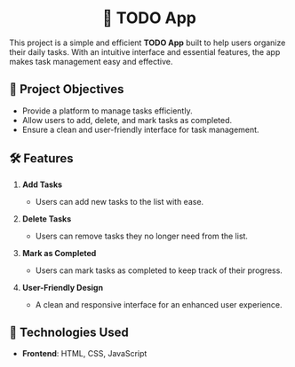 <h1 align="center">📝 TODO App</h1>

<p>This project is a simple and efficient <strong>TODO App</strong> built to help users organize their daily tasks. With an intuitive interface and essential features, the app makes task management easy and effective.</p>



## 🎯 <strong>Project Objectives</strong>
- Provide a platform to manage tasks efficiently.
- Allow users to add, delete, and mark tasks as completed.
- Ensure a clean and user-friendly interface for task management.



## 🛠️ <strong>Features</strong>

1. **Add Tasks**  
   - Users can add new tasks to the list with ease.

2. **Delete Tasks**  
   - Users can remove tasks they no longer need from the list.

3. **Mark as Completed**  
   - Users can mark tasks as completed to keep track of their progress.

4. **User-Friendly Design**  
   - A clean and responsive interface for an enhanced user experience.



## 📂 <strong>Technologies Used</strong>
- **Frontend**: HTML, CSS, JavaScript



